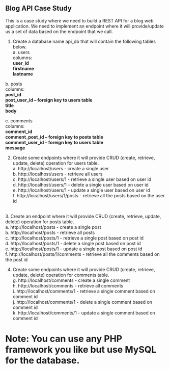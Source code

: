 ## Blog API Case Study

This is a case study where we need to build a REST API for a blog web application. We need to implement an endpoint where it will provide/update us a set of data based on the endpoint that we call.<br/>

1. Create a database name api_db that will contain the following tables below.<br/>
a. users<br/>
columns:<br/>
**user_id**<br/>
**firstname**<br/>
**lastname**<br/>

  b. posts<br/>
  columns:<br/>
  **post_id**<br/>
  **post_user_id – foreign key to users table**<br/>
  **title**<br/>
  **body**<br/>

  c. comments<br/>
  columns:<br/>
  **comment_id**<br/>
  **comment_post_id – foreign key to posts table**<br/>
  **comment_user_id – foreign key to users table**<br/>
  **message**<br/>

2. Create some endpoints where it will provide CRUD (create, retrieve, update, delete) operation for users table. <br/>
a. http://localhost/users - create a single user <br/>
b. http://localhost/users - retrieve all users <br/>
c. http://localhost/users/1 - retrieve a single user based on user id <br/>
d. http://localhost/users/1 - delete a single user based on user id <br/>
e. http://localhost/users/1 - update a single user based on user id <br/>
f. http://localhost/users/1/posts - retrieve all the posts based on the user id<br/>
<br/>
  3. Create an endpoint where it will provide CRUD (create, retrieve, update, delete) operation for posts table.<br/>
    a. http://localhost/posts - create a single post<br/>
    b. http://localhost/posts - retrieve all posts<br/>
    c. http://localhost/posts/1 - retrieve a single post based on post id<br/>
    d. http://localhost/posts/1 - delete a single post based on post id<br/>
    e. http://localhost/posts/1 - update a single post based on post id<br/>
    f. http://localhost/posts/1/comments - retrieve all the comments based on the post id
    <br/>
    
  4. Create some endpoints where it will provide CRUD (create, retrieve, update, delete) operation for comments table.<br/>
    g. http://localhost/comments - create a single comment<br/>
    h. http://localhost/comments - retrieve all comments<br/>
    i. http://localhost/comments/1 - retrieve a single comment based on comment id<br/>
    j. http://localhost/comments/1 - delete a single comment based on comment id<br/>
    k. http://localhost/comments/1 - update a single comment based on comment id<br/>

# Note: You can use any PHP framework you like but use MySQL for the database.
